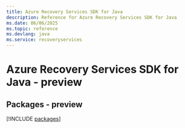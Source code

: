 ```yaml
---
title: Azure Recovery Services SDK for Java
description: Reference for Azure Recovery Services SDK for Java
ms.date: 06/06/2025
ms.topic: reference
ms.devlang: java
ms.service: recoveryservices
---
```

# Azure Recovery Services SDK for Java - preview
## Packages - preview
[!INCLUDE [packages](recovery-services-index.md)]